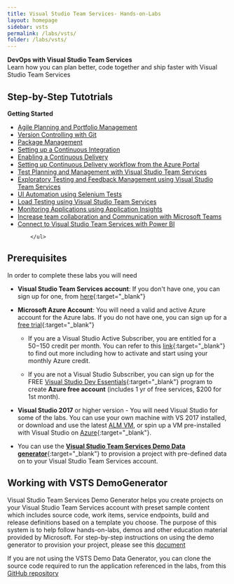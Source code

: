 ```yaml
---
title: Visual Studio Team Services- Hands-on-Labs 
layout: homepage
sidebar: vsts
permalink: /labs/vsts/
folder: /labs/vsts/
---
```


<div class="vstsMain">
<div class="productcolmain">
  <div class="pageheader">
             <b>DevOps with Visual Studio Team Services</b> </div>
     <div class="herotext2">       
             Learn how you can plan better, code together and ship faster with Visual Studio Team Services
  </div>
</div>
</div>

## Step-by-Step Tutotrials

<div class="lablist">
    <div class="header2"> <b>Getting Started</b></div>
     <ul class="fa-ul">
       <li class="labslistitems"><i class="fa-li fa fa-book" style="color:  #002868;"></i> <a href="agile/">Agile Planning and Portfolio Management </a>    </li>
       <li class="labslistitems"><i class="fa-li fa fa-book" style="color:  #002868;"></i> <a href="git/">Version Controlling with Git  </a>    </li>
       <li class="labslistitems"><i class="fa-li fa fa-book" style="color:  #002868;"></i> <a href="packagemanagement/">Package Management</a> </li>
       <li class="labslistitems"><i class="fa-li fa fa-book" style="color:  #002868;"></i> <a href="continuousintegration/">Setting up a Continuous Integration</a> </li>
       <li class="labslistitems"><i class="fa-li fa fa-book" style="color:  #002868;"></i> <a href="continuousdeployment/">Enabling a Continuous Delivery</a> </li>
       <li class="labslistitems"><i class="fa-li fa fa-book" style="color:  #002868;"></i><a href="azurecd/">Setting up Continuous Delivery workflow from the Azure Portal</a> </li>
       <li class="labslistitems"><i class="fa-li fa fa-book" style="color:  #002868;"></i><a href="testmanagement/">Test Planning and Management with Visual Studio Team Services</a> </li>
       <li class="labslistitems"><i class="fa-li fa fa-book" style="color:  #002868;"></i><a href="exploratorytesting/">Exploratory Testing and Feedback Management using Visual Studio Team Services</a> </li>
       <li class="labslistitems"><i class="fa-li fa fa-book" style="color:  #002868;"></i><a href="selenium/">UI Automation using Selenium Tests</a> </li>
      <li class="labslistitems"><i class="fa-li fa fa-book" style="color:  #002868;"></i><a href="load/">Load Testing using Visual Studio Team Services</a> </li>
      <li class="labslistitems"><i class="fa-li fa fa-book" style="color:  #002868;"></i><a href="monitor/">Monitoring Applications using Application Insights</a> </li>
      <li class="labslistitems"><i class="fa-li fa fa-book" style="color:  #002868;"></i><a href="teams/">Increase team collaboration and Communication with Microsoft Teams</a> </li>
      <li class="labslistitems"><i class="fa-li fa fa-book" style="color:  #002868;"></i><a href="powerbi/">Connect to Visual Studio Team Services with Power BI</a> </li>

        </ul>
</div>

## Prerequisites

In order to complete these labs you will need

- **Visual Studio Team Services account**: If you don't have one, you can sign up for one, from [here](https://www.visualstudio.com/){:target="_blank"}

- **Microsoft Azure Account**: You will need a valid and active Azure account for the Azure labs. If you do not have one, you can sign up for a [free trial](https://azure.microsoft.com/en-us/free/){:target="_blank"}

  - If you are a Visual Studio Active Subscriber, you are entitled for a $50-$150 credit per month. You can refer to this [link](https://azure.microsoft.com/en-us/pricing/member-offers/msdn-benefits-details/){:target="_blank"} to find out more including how to activate and start using your monthly Azure credit.

  - If you are not a Visual Studio Subscriber, you can sign up for the FREE [Visual Studio Dev Essentials](https://www.visualstudio.com/dev-essentials/){:target="_blank"} program to create **Azure free account** (includes 1 yr of free services, $200 for 1st month).

- **Visual Studio 2017** or higher version - You will need Visual Studio for some of the labs. You can use your own machine with VS 2017 installed, or download and use the latest [ALM VM](../tfs/),  or spin up a VM pre-installed with Visual Studio on [Azure](https://portal.azure.com){:target="_blank"}.

- You can use the [**Visual Studio Team Services Demo Data generator**](https://vstsdemogenerator.azurewebsites.net){:target="_blank"} to provision a project with pre-defined data on to your Visual Studio Team Services account.

## Working with VSTS DemoGenerator

Visual Studio Team Services Demo Generator helps you create projects on your Visual Studio Team Services account with preset sample content which includes source code, work items, service endpoints, build and release definitions based on a template you choose. The purpose of this system is to help follow hands-on-labs, demos and other education material provided by Microsoft. For step-by-step instructions on using the demo generator to provision your project, please see this [document](/labs/vsts/VSTSDemoGenerator)

If you are not using the VSTS Demo Data Generator, you can clone the source code required to run the application referenced in the labs, from this [GitHub repository](https://github.com/Microsoft/myhealthclinic2017)